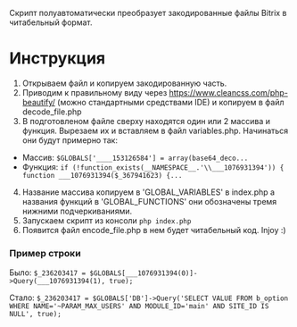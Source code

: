 Скрипт полуавтоматически преобразует закодированные файлы Bitrix в читабельный формат.

# Инструкция

1. Открываем файл и копируем закодированную часть.
2. Приводим к правильному виду через https://www.cleancss.com/php-beautify/ (можно стандартными средствами IDE) и копируем в файл decode_file.php
3. В подготовленом файле сверху находятся один или 2 массива и функция. Вырезаем их и вставляем в файл variables.php. Начинаться они будут примерно так: 
  * Массив: `$GLOBALS['____153126584'] = array(base64_deco...`
  * Функция: `if (!function_exists(__NAMESPACE__.'\\___1076931394')) { function ___1076931394($_367941623) {...`
4. Название массива копируем в 'GLOBAL_VARIABLES' в index.php а названия функций в 'GLOBAL_FUNCTIONS' они обозначены тремя нижними подчеркиваниями.
5. Запускаем скрипт из консоли `php index.php`
6. Появится файл encode_file.php в нем будет читабельный код. Injoy :)

### Пример строки

Было:
`$_236203417 = $GLOBALS[___1076931394(0)]->Query(___1076931394(1), true);`

Стало:
`$_236203417 = $GLOBALS['DB']->Query('SELECT VALUE FROM b_option WHERE NAME='~PARAM_MAX_USERS' AND MODULE_ID='main' AND SITE_ID IS NULL', true);`
